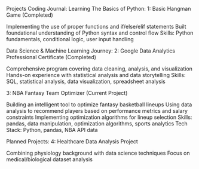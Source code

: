 Projects
Coding Journal:
Learning The Basics of Python:
1: Basic Hangman Game (Completed)

Implementing the use of proper functions and if/else/elif statements
Built foundational understanding of Python syntax and control flow
Skills: Python fundamentals, conditional logic, user input handling


Data Science & Machine Learning Journey:
2: Google Data Analytics Professional Certificate (Completed)

Comprehensive program covering data cleaning, analysis, and visualization
Hands-on experience with statistical analysis and data storytelling
Skills: SQL, statistical analysis, data visualization, spreadsheet analysis

3: NBA Fantasy Team Optimizer (Current Project)

Building an intelligent tool to optimize fantasy basketball lineups
Using data analysis to recommend players based on performance metrics and salary constraints
Implementing optimization algorithms for lineup selection
Skills: pandas, data manipulation, optimization algorithms, sports analytics
Tech Stack: Python, pandas, NBA API data


Planned Projects:
4: Healthcare Data Analysis Project

Combining physiology background with data science techniques
Focus on medical/biological dataset analysis

